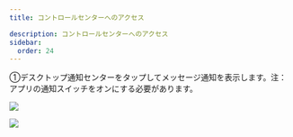 ```yaml
---
title: コントロールセンターへのアクセス

description: コントロールセンターへのアクセス
sidebar:
  order: 24
---
```


①デスクトップ通知センターをタップしてメッセージ通知を表示します。注：アプリの通知スイッチをオンにする必要があります。

![](public/images/air3/jp/control-1.png)

![](public/images/air3/jp/control-2.png)